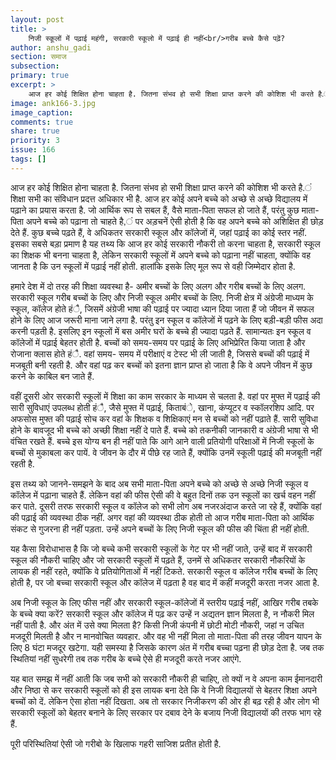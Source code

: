 ```yaml
---
layout: post
title: >
    निजी स्कूलों में पढ़ाई महंगी, सरकारी स्कूलो में पढ़ाई ही नहीं<br/>गरीब बच्चे कैसे पढ़ें?
author: anshu_gadi
section: समाज
subsection:
primary: true
excerpt: >
    आज हर कोई शिक्षित होना चाहता है. जितना संभव हो सभी शिक्षा प्राप्त करने की कोशिश भी करते है.ं शिक्षा सभी का संविधान प्रदत्त अधिकार भी है. आज हर कोई अपने बच्चे को अच्छे से अच्छे विद्यालय में पढ़ाने का प्रयास करता है.
image: ank166-3.jpg
image_caption: 
comments: true
share: true
priority: 3
issue: 166
tags: []
---
```


आज हर कोई शिक्षित होना चाहता है. जितना संभव हो सभी शिक्षा प्राप्त करने की कोशिश भी करते है.ं शिक्षा सभी का संविधान प्रदत्त अधिकार भी है. आज हर कोई अपने बच्चे को अच्छे से अच्छे विद्यालय में पढ़ाने का प्रयास करता है. जो आर्थिक रूप से सबल हैं, वैसे माता-पिता सफल हो जाते हैं, परंतु कुछ माता-पिता अपने बच्चे को पढ़ाना तो चाहते है,ं पर अड़चनें ऐसी होती है कि वह अपने बच्चे को अशिक्षित ही छोड़ देते हैं. कुछ बच्चे पढ़ते हैं, वे अधिकतर सरकारी स्कूल और कॉलेजों में, जहां पढ़ाई का कोई स्तर नहीं. इसका सबसे बड़ा प्रमाण है यह तथ्य कि आज हर कोई सरकारी नौकरी तो करना चाहता है, सरकारी स्कूल का शिक्षक भी बनना चाहता है, लेकिन सरकारी स्कूलों में अपने बच्चे को पढ़ाना नहीं चाहता, क्योंकि वह जानता है कि उन स्कूलों में पढ़ाई नहीं होती. हालांकि इसके लिए मूल रूप से वही जिम्मेदार होता है.

हमारे देश में दो तरह की शिक्षा व्यवस्था है- अमीर बच्चों के लिए अलग और गरीब बच्चों के लिए अलग. सरकारी स्कूल गरीब बच्चों के लिए और निजी स्कूल अमीर बच्चों के लिए. निजी क्षेत्र में अंग्रेजी माध्यम के स्कूल, कॉलेज होते हंै, जिसमें अंग्रेजी भाषा की पढ़ाई पर ज्यादा ध्यान दिया जाता हैं जो जीवन में सफल होने के लिए आज जरूरी माना जाने लगा है. परंतु इन स्कूल व कॉलेजों में पढ़ने के लिए बड़ी-बड़ी फीस अदा करनी पड़ती है. इसलिए इन स्कूलों में बस अमीर घरों के बच्चे ही ज्यादा पढ़ते हैं. सामान्यतः इन स्कूल व कॉलेजों में पढ़ाई बेहतर होती है. बच्चों को समय-समय पर पढ़ाई के लिए अभिप्रेरित किया जाता है और रोजाना क्लास होते हंै. वहां समय- समय में परीक्षाएं व टेस्ट भी ली जाती है, जिससे बच्चों की पढ़ाई में मजबूती बनी रहती है. और वहां पढ़ कर बच्चों को इतना ज्ञान प्राप्त हो जाता है कि वे अपने जीवन में कुछ करने के काबिल बन जाते हैं.

वहीं दूसरी ओर सरकारी स्कूलों में शिक्षा का काम सरकार के माध्यम से चलता है. वहां पर मुफ्त में पढ़ाई की सारी सुविधाएं उपलब्ध होती हंै, जैसे मुफ्त में पढ़ाई, किताबंे, खाना, कंप्यूटर व स्कॉलरशिप आदि. पर अफसोस मुफ्त की पढ़ाई सोच कर वहां के शिक्षक व शिक्षिकाएं मन से बच्चों को नहीं पढ़ाते हैं. सारी सुविधा होने के बावजूद भी बच्चे को अच्छी शिक्षा नहीं दे पाते हैं. बच्चे को तकनीकी जानकारी व अंग्रेजी भाषा से भी वंचित रखते हैं. बच्चे इस योग्य बन ही नहीं पाते कि आगे आने वाली प्रतियोगी परिक्षाओं में निजी स्कूलों के बच्चों से मुकाबला कर पायें. वे जीवन के दौर में पीछे रह जाते हैं, क्योंकि उनमें स्कूली पढ़ाई की मजबूती नहीं रहती है.

इस तथ्य को जानने-समझने के बाद अब सभी माता-पिता अपने बच्चे को अच्छे से अच्छे निजी स्कूल व कॉलेज में पढ़ाना चाहते हैं. लेकिन वहां की फीस ऐसी की वे बहुत दिनों तक उन स्कूलों का खर्च वहन नहीं कर पाते. दूसरी तरफ सरकारी स्कूल व कॉलेज को सभी लोग अब नजरअंदाज करते जा रहे हैं, क्योंकि वहां की पढ़ाई की व्यवस्था ठीक नहीं. अगर वहां की व्यवस्था ठीक होती तो आज गरीब माता-पिता को आर्थिक संकट से गुजरना ही नहीं पड़ता. उन्हें अपने बच्चों के लिए निजी स्कूल की फीस की चिंता ही नहीं होती.

यह कैसा विरोधाभास है कि जो बच्चे कभी सरकारी स्कूलों के गेट पर भी नहीं जाते, उन्हें बाद में सरकारी स्कूल की नौकरी चाहिए और जो सरकारी स्कूलों में पढ़ते हैं, उनमें से अधिकतर सरकारी नौकरियों के लायक ही नहीं रहते, क्योंकि वे प्रतियोगिताओं में नहीं टिकते. सरकारी स्कूल व कॉलेज गरीब बच्चों के लिए होती है, पर जो बच्चा सरकारी स्कूल और कॉलेज में पढ़ता है वह बाद में कहीं मजदूरी करता नजर आता है.

अब निजी स्कूल के लिए फीस नहीं और सरकारी स्कूल-कॉलेजों में स्तरीय पढ़ाई नहीं, आखिर गरीब तबके के बच्चे क्या करें? सरकारी स्कूल और कॉलेज में पढ़ कर उन्हें न अद्यतन ज्ञान मिलता है, न नौकरी मिल नहीं पाती है. और अंत में उसे क्या मिलता है? किसी निजी कंपनी में छोटी मोटी नौकरी, जहां न उचित मजदूरी मिलती है और न मानवोचित व्यवहार. और वह भी नहीं मिला तो माता-पिता की तरह जीवन यापन के लिए 8 घंटा मजदूर खटेगा. यही समस्या है जिसके कारण अंत में गरीब बच्चा पढ़ना ही छोड़ देता है. जब तक स्थितियां नहीं सुधरेगी तब तक गरीब के बच्चे ऐसे ही मजदूरी करते नजर आएंगे.

यह बात समझ में नहीं आती कि जब सभी को सरकारी नौकरी ही चाहिए, तो क्यों न वे अपना काम ईमानदारी और निष्ठा से कर सरकारी स्कूलों को ही इस लायक बना देते कि वे निजी विद्यालयों से बेहतर शिक्षा अपने बच्चों को दें. लेकिन ऐसा होता नहीं दिखता. अब तो सरकार निजीकरण की ओर ही बढ़ रही है और लोग भी सरकारी स्कूलों को बेहतर बनाने के लिए सरकार पर दबाव देने के बजाय निजी विद्यालयों की तरफ भाग रहे हैं.

पूरी परिस्थितियां ऐसी जो गरीबो के खिलाफ गहरी साजिश प्रतीत होती है.